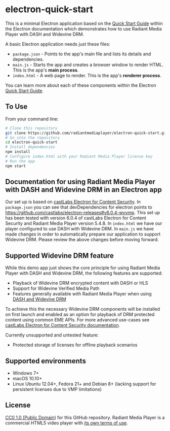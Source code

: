 # electron-quick-start

This is a minimal Electron application based on the [Quick Start Guide](https://electronjs.org/docs/tutorial/quick-start) within the Electron documentation which demonstrates how to use Radiant Media Player with DASH and Widevine DRM.

A basic Electron application needs just these files:

- `package.json` - Points to the app's main file and lists its details and dependencies.
- `main.js` - Starts the app and creates a browser window to render HTML. This is the app's **main process**.
- `index.html` - A web page to render. This is the app's **renderer process**.

You can learn more about each of these components within the Electron [Quick Start Guide](https://electronjs.org/docs/tutorial/quick-start).

## To Use
From your command line:

```bash
# Clone this repository
git clone https://github.com/radiantmediaplayer/electron-quick-start.git
# Go into the repository
cd electron-quick-start
# Install dependencies
npm install
# Configure index.html with your Radiant Media Player license key
# Run the app
npm start
```

## Documentation for using Radiant Media Player with DASH and Widevine DRM in an Electron app

Our set up is based on [castLabs Electron for Content Security](https://github.com/castlabs/electron-releases). In `package.json` you can see that devDependencies for electron points to https://github.com/castlabs/electron-releases#v6.0.4-wvvmp. This set up has been tested with version 6.0.4 of castLabs Electron for Content Security and Radiant Media Player version 5.4.8.
In `index.html` we have our player configured to use DASH with Widevine DRM.
In `main.js` we have made changes in order to automatically prepare our application to support Widevine DRM. 
Please review the above changes before moving forward.

## Supported Widevine DRM feature

While this demo app just shows the core principle for using Radiant Media Player with DASH and Widevine DRM, the following features are supported:
- Playback of Widevine DRM encrypted content with DASH or HLS 
- Support for Widevine Verified Media Path
- Features generally available with Radiant Media Player when using [DASH and Widevine DRM](https://www.radiantmediaplayer.com/docs/latest/dash-drm-documentation.html)

To achieve this the necessary Widevine DRM components will be installed on first launch and enabled as an option for playback of DRM protected content using common EME APIs.
For more advanced use-cases see [castLabs Electron for Content Security documentation](https://github.com/castlabs/electron-releases).

Currently unsupported and untested feature:
- Protected storage of licenses for offline playback scenarios

## Supported environments
- Windows 7+
- macOS 10.10+
- Linux Ubuntu 12.04+, Fedora 21+ and Debian 8+ (lacking support for persistent licenses due to VMP limitations)

## License

[CC0 1.0 (Public Domain)](LICENSE.md) for this GitHub repository.
Radiant Media Player is a commercial HTML5 video player with [its own terms of use](https://www.radiantmediaplayer.com/terms-of-service.html).
